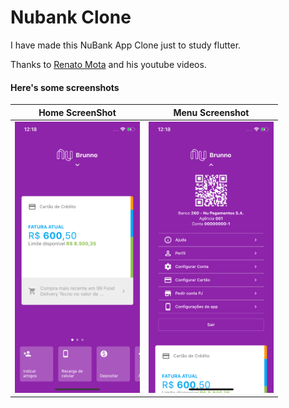 # Nubank Clone

I have made this NuBank App Clone just to study flutter.

Thanks to [Renato Mota](https://www.youtube.com/watch?v=CPCjK5yy_9c) and his youtube videos. 


#### Here's some screenshots

Home ScreenShot           |  Menu Screenshot
:-------------------------:|:-------------------------:
<img src="https://github.com/brunnohofmann/flutter_nubank_clone/blob/master/pictures/screenshot1.png?raw=true" alt="drawing" width="200"/> |  <img src="https://github.com/brunnohofmann/flutter_nubank_clone/blob/master/pictures/screenshot2.png?raw=true" alt="drawing" width="200"/>
